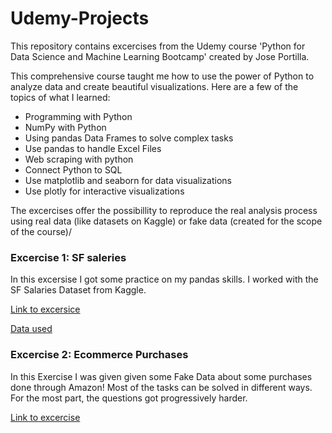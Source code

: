 # Udemy-Projects
This repository contains excercises from the Udemy course 'Python for Data Science and Machine Learning Bootcamp' created by Jose Portilla.

This comprehensive course taught me how to use the power of Python to analyze data and create beautiful visualizations. 
Here are a few of the topics of what I learned:

- Programming with Python
- NumPy with Python
- Using pandas Data Frames to solve complex tasks
- Use pandas to handle Excel Files
- Web scraping with python
- Connect Python to SQL
- Use matplotlib and seaborn for data visualizations
- Use plotly for interactive visualizations

The excercises  offer the possibillity to reproduce the real analysis process using real data (like datasets on Kaggle) or fake data (created for the scope of the course)/

### Excercise 1: SF saleries
In this excersise I got some practice on my pandas skills. I worked with the SF Salaries Dataset from Kaggle.

[Link to excersice](https://github.com/NickZward/Udemy-Projects/blob/master/SF%20Salaries%20Exercise.ipynb)

[Data used](https://www.kaggle.com/kaggle/sf-salaries)

### Excercise 2: Ecommerce Purchases
In this Exercise I was given given some Fake Data about some purchases done through Amazon! Most of the tasks can be solved in different ways. For the most part, the questions got progressively harder.

[Link to excercise](https://github.com/NickZward/Udemy-Projects/blob/master/Ecommerce%20Purchases%20Exercise%20.ipynb)
